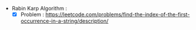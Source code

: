 
- Rabin Karp Algorithm :
    - [x] Problem : https://leetcode.com/problems/find-the-index-of-the-first-occurrence-in-a-string/description/